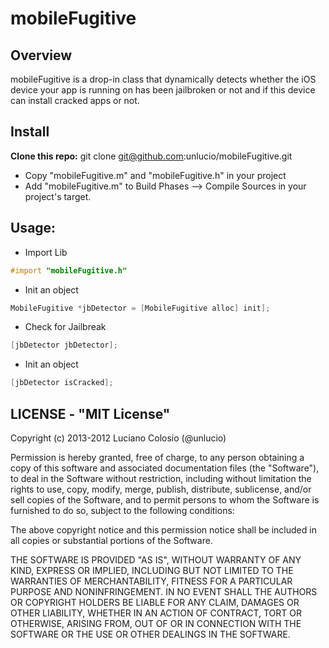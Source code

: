 mobileFugitive
===========

## Overview

mobileFugitive is a drop-in class that dynamically detects whether the iOS device your app is running on has been jailbroken or not and if this device can install cracked apps or not.

## Install

**Clone this repo:** git clone git@github.com:unlucio/mobileFugitive.git
* Copy "mobileFugitive.m" and "mobileFugitive.h" in your project
* Add "mobileFugitive.m" to Build Phases --> Compile Sources in your project's target.

## Usage:

* Import Lib
```Objective-C
#import "mobileFugitive.h"
```

* Init an object
```Objective-C
MobileFugitive *jbDetector = [MobileFugitive alloc] init];
```

* Check for Jailbreak
```Objective-C
[jbDetector jbDetector];
```

* Init an object
```Objective-C
[jbDetector isCracked];
```

## LICENSE - "MIT License"

Copyright (c) 2013-2012 Luciano Colosio (@unlucio)

Permission is hereby granted, free of charge, to any person
obtaining a copy of this software and associated documentation
files (the "Software"), to deal in the Software without
restriction, including without limitation the rights to use,
copy, modify, merge, publish, distribute, sublicense, and/or sell
copies of the Software, and to permit persons to whom the
Software is furnished to do so, subject to the following
conditions:

The above copyright notice and this permission notice shall be
included in all copies or substantial portions of the Software.

THE SOFTWARE IS PROVIDED "AS IS", WITHOUT WARRANTY OF ANY KIND,
EXPRESS OR IMPLIED, INCLUDING BUT NOT LIMITED TO THE WARRANTIES
OF MERCHANTABILITY, FITNESS FOR A PARTICULAR PURPOSE AND
NONINFRINGEMENT. IN NO EVENT SHALL THE AUTHORS OR COPYRIGHT
HOLDERS BE LIABLE FOR ANY CLAIM, DAMAGES OR OTHER LIABILITY,
WHETHER IN AN ACTION OF CONTRACT, TORT OR OTHERWISE, ARISING
FROM, OUT OF OR IN CONNECTION WITH THE SOFTWARE OR THE USE OR
OTHER DEALINGS IN THE SOFTWARE.
